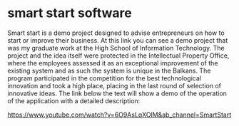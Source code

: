 # smart start software
Smart start is a demo project designed to advise entrepreneurs on how to start or improve their business. At this link you can see a demo project that was my graduate work at the High School of Information Technology. The project and the idea itself were protected in the Intellectual Property Office, where the employees assessed it as an exceptional improvement of the existing system and as such the system is unique in the Balkans. The program participated in the competition for the best technological innovation and took a high place, placing in the last round of selection of innovative ideas. The link below the text will show a demo of the operation of the application with a detailed description:

https://www.youtube.com/watch?v=6O9AsLqXOlM&ab_channel=SmartStart
